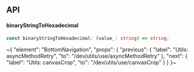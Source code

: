 

## API

#### binaryStringToHexadecimal

```ts
const binaryStringToHexadecimal: (value_: string) => string;
```


~{
  "element": "BottomNavigation",
  "props": {
    "previous": {
      "label": "Utils: asyncMethodRetry",
      "to": "/dev/utils/use/asyncMethodRetry"
    },
    "next": {
      "label": "Utils: canvasCrop",
      "to": "/dev/utils/use/canvasCrop"
    }
  }
}~